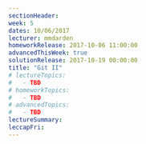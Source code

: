 ```yaml
---
sectionHeader:
week: 5
dates: 10/06/2017
lecturer: mmdarden
homeworkRelease: 2017-10-06 11:00:00
advancedThisWeek: true
solutionRelease: 2017-10-19 00:00:00
title: "Git II"
# lectureTopics:
#   - TBD
# homeworkTopics:
#   - TBD
# advancedTopics:
#   - TBD
lectureSummary:
leccapFri:
---
```

